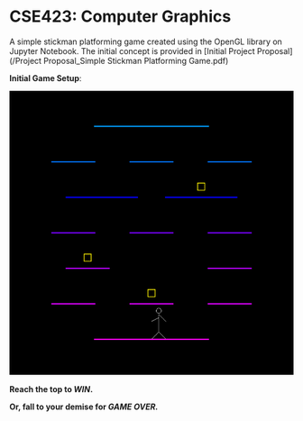 # CSE423: Computer Graphics

A simple stickman platforming game created using the OpenGL library on Jupyter Notebook. The initial concept is provided in [Initial Project Proposal](/Project Proposal_Simple Stickman Platforming Game.pdf)

**Initial Game Setup**:

![Initial Game Setup](Map.png)

**Reach the top to *WIN*.**

**Or, fall to your demise for *GAME OVER.***


